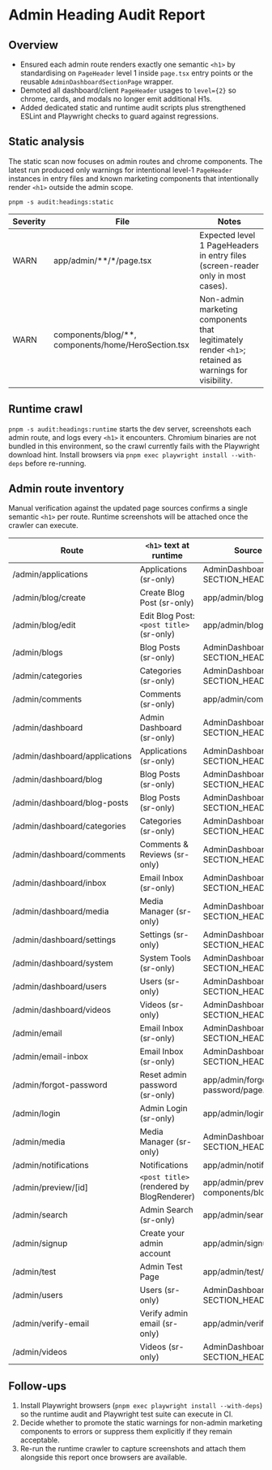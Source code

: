 # Admin Heading Audit Report

## Overview
- Ensured each admin route renders exactly one semantic `<h1>` by standardising on `PageHeader` level 1 inside `page.tsx` entry points or the reusable `AdminDashboardSectionPage` wrapper.
- Demoted all dashboard/client `PageHeader` usages to `level={2}` so chrome, cards, and modals no longer emit additional H1s.
- Added dedicated static and runtime audit scripts plus strengthened ESLint and Playwright checks to guard against regressions.

## Static analysis
The static scan now focuses on admin routes and chrome components. The latest run produced only warnings for intentional level-1 `PageHeader` instances in entry files and known marketing components that intentionally render `<h1>` outside the admin scope.

```
pnpm -s audit:headings:static
```

| Severity | File | Notes |
| --- | --- | --- |
| WARN | app/admin/**/*/page.tsx | Expected level 1 PageHeaders in entry files (screen-reader only in most cases). |
| WARN | components/blog/**, components/home/HeroSection.tsx | Non-admin marketing components that legitimately render `<h1>`; retained as warnings for visibility. |

## Runtime crawl
`pnpm -s audit:headings:runtime` starts the dev server, screenshots each admin route, and logs every `<h1>` it encounters. Chromium binaries are not bundled in this environment, so the crawl currently fails with the Playwright download hint. Install browsers via `pnpm exec playwright install --with-deps` before re-running.

## Admin route inventory
Manual verification against the updated page sources confirms a single semantic `<h1>` per route. Runtime screenshots will be attached once the crawler can execute.

| Route | `<h1>` text at runtime | Source component |
| --- | --- | --- |
| /admin/applications | Applications (sr-only) | AdminDashboardSectionPage → SECTION_HEADINGS[`applications`] |
| /admin/blog/create | Create Blog Post (sr-only) | app/admin/blog/create/page.tsx |
| /admin/blog/edit | Edit Blog Post: `<post title>` (sr-only) | app/admin/blog/edit/page.tsx |
| /admin/blogs | Blog Posts (sr-only) | AdminDashboardSectionPage → SECTION_HEADINGS[`blogs`] |
| /admin/categories | Categories (sr-only) | AdminDashboardSectionPage → SECTION_HEADINGS[`categories`] |
| /admin/comments | Comments (sr-only) | app/admin/comments/page.tsx |
| /admin/dashboard | Admin Dashboard (sr-only) | AdminDashboardSectionPage → SECTION_HEADINGS[`overview`] |
| /admin/dashboard/applications | Applications (sr-only) | AdminDashboardSectionPage → SECTION_HEADINGS[`applications`] |
| /admin/dashboard/blog | Blog Posts (sr-only) | AdminDashboardSectionPage → SECTION_HEADINGS[`blogs`] |
| /admin/dashboard/blog-posts | Blog Posts (sr-only) | AdminDashboardSectionPage → SECTION_HEADINGS[`blogs`] |
| /admin/dashboard/categories | Categories (sr-only) | AdminDashboardSectionPage → SECTION_HEADINGS[`categories`] |
| /admin/dashboard/comments | Comments & Reviews (sr-only) | AdminDashboardSectionPage → SECTION_HEADINGS[`comments`] |
| /admin/dashboard/inbox | Email Inbox (sr-only) | AdminDashboardSectionPage → SECTION_HEADINGS[`inbox`] |
| /admin/dashboard/media | Media Manager (sr-only) | AdminDashboardSectionPage → SECTION_HEADINGS[`media`] |
| /admin/dashboard/settings | Settings (sr-only) | AdminDashboardSectionPage → SECTION_HEADINGS[`settings`] |
| /admin/dashboard/system | System Tools (sr-only) | AdminDashboardSectionPage → SECTION_HEADINGS[`system`] |
| /admin/dashboard/users | Users (sr-only) | AdminDashboardSectionPage → SECTION_HEADINGS[`users`] |
| /admin/dashboard/videos | Videos (sr-only) | AdminDashboardSectionPage → SECTION_HEADINGS[`videos`] |
| /admin/email | Email Inbox (sr-only) | AdminDashboardSectionPage → SECTION_HEADINGS[`inbox`] |
| /admin/email-inbox | Email Inbox (sr-only) | AdminDashboardSectionPage → SECTION_HEADINGS[`inbox`] |
| /admin/forgot-password | Reset admin password (sr-only) | app/admin/forgot-password/page.tsx |
| /admin/login | Admin Login (sr-only) | app/admin/login/page.tsx |
| /admin/media | Media Manager (sr-only) | AdminDashboardSectionPage → SECTION_HEADINGS[`media`] |
| /admin/notifications | Notifications | app/admin/notifications/page.tsx |
| /admin/preview/[id] | `<post title>` (rendered by BlogRenderer) | app/admin/preview/[id]/page.tsx → components/blog/BlogRenderer.tsx |
| /admin/search | Admin Search (sr-only) | app/admin/search/page.tsx |
| /admin/signup | Create your admin account | app/admin/signup/page.tsx |
| /admin/test | Admin Test Page | app/admin/test/page.tsx |
| /admin/users | Users (sr-only) | AdminDashboardSectionPage → SECTION_HEADINGS[`users`] |
| /admin/verify-email | Verify admin email (sr-only) | app/admin/verify-email/page.tsx |
| /admin/videos | Videos (sr-only) | AdminDashboardSectionPage → SECTION_HEADINGS[`videos`] |

## Follow-ups
1. Install Playwright browsers (`pnpm exec playwright install --with-deps`) so the runtime audit and Playwright test suite can execute in CI.
2. Decide whether to promote the static warnings for non-admin marketing components to errors or suppress them explicitly if they remain acceptable.
3. Re-run the runtime crawler to capture screenshots and attach them alongside this report once browsers are available.